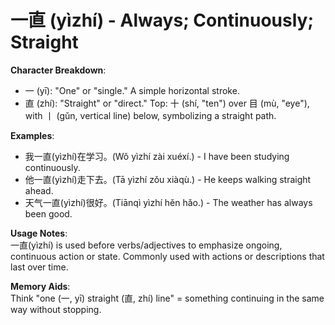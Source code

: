 # **一直 (yìzhí) - Always; Continuously; Straight**

**Character Breakdown**:  
- 一 (yī): "One" or "single." A simple horizontal stroke.  
- 直 (zhí): "Straight" or "direct." Top: 十 (shí, "ten") over 目 (mù, "eye"), with 丨 (gǔn, vertical line) below, symbolizing a straight path.

**Examples**:  
- 我一直(yìzhí)在学习。(Wǒ yìzhí zài xuéxí.) - I have been studying continuously.  
- 他一直(yìzhí)走下去。(Tā yìzhí zǒu xiàqù.) - He keeps walking straight ahead.  
- 天气一直(yìzhí)很好。(Tiānqì yìzhí hěn hǎo.) - The weather has always been good.

**Usage Notes**:  
一直(yìzhí) is used before verbs/adjectives to emphasize ongoing, continuous action or state. Commonly used with actions or descriptions that last over time.

**Memory Aids**:  
Think "one (一, yī) straight (直, zhí) line" = something continuing in the same way without stopping.
